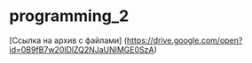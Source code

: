# programming_2

[Cсылка на архив с файлами] (https://drive.google.com/open?id=0B9fB7w20lDlZQ2NJaUNlMGE0SzA)

